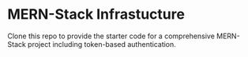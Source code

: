 # MERN-Stack Infrastucture 

Clone this repo to provide the starter code for a comprehensive MERN-Stack project including token-based authentication.
